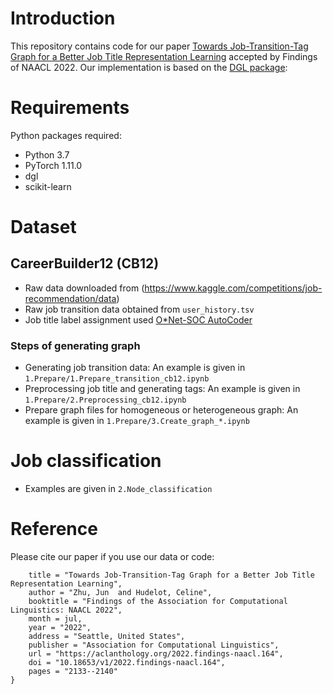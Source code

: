 # Introduction

This repository contains code for our paper [Towards Job-Transition-Tag Graph for a Better Job Title Representation Learning](https://openreview.net/forum?id=d8xNE_8SsR-) accepted by Findings of NAACL 2022. Our implementation is based on the [DGL package](https://www.dgl.ai/):



# Requirements

Python packages required:
- Python 3.7
- PyTorch 1.11.0
- dgl
- scikit-learn

# Dataset
## CareerBuilder12 (CB12) 
- Raw data downloaded from (https://www.kaggle.com/competitions/job-recommendation/data) 
- Raw job transition data obtained from ```user_history.tsv```
- Job title label assignment used [O*Net-SOC AutoCoder](https://www.onetsocautocoder.com/)

### Steps of generating graph ###
- Generating job transition data: An example is given in ```1.Prepare/1.Prepare_transition_cb12.ipynb```
- Preprocessing job title and generating tags: An example is given in ```1.Prepare/2.Preprocessing_cb12.ipynb```
- Prepare graph files for homogeneous or heterogeneous graph: An example is given in ```1.Prepare/3.Create_graph_*.ipynb```

# Job classification
- Examples are given in ```2.Node_classification```


# Reference
Please cite our paper if you use our data or code:

```@inproceedings{zhu-hudelot-2022-towards,
    title = "Towards Job-Transition-Tag Graph for a Better Job Title Representation Learning",
    author = "Zhu, Jun  and Hudelot, Celine",
    booktitle = "Findings of the Association for Computational Linguistics: NAACL 2022",
    month = jul,
    year = "2022",
    address = "Seattle, United States",
    publisher = "Association for Computational Linguistics",
    url = "https://aclanthology.org/2022.findings-naacl.164",
    doi = "10.18653/v1/2022.findings-naacl.164",
    pages = "2133--2140"
}



